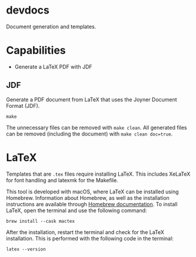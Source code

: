 # devdocs

Document generation and templates.

# Capabilities

- Generate a LaTeX PDF with JDF

## JDF

Generate a PDF document from LaTeX that uses the Joyner Document Format (JDF).
```
make
```

The unnecessary files can be removed with `make clean`.
All generated files can be removed (including the document) with `make clean doc=true`.

# LaTeX

Templates that are `.tex` files require installing LaTeX.
This includes XeLaTeX for font handling and latexmk for the Makefile.

This tool is developed with macOS, where LaTeX can be installed using Homebrew.
Information about Homebrew, as well as the installation instructions are available
through [Homebrew documentation](https://brew.sh). To install LaTeX, open the terminal
and use the following command:
```
brew install --cask mactex
```

After the installation, restart the terminal and check for the LaTeX installation.
This is performed with the following code in the terminal:
```
latex --version
```

